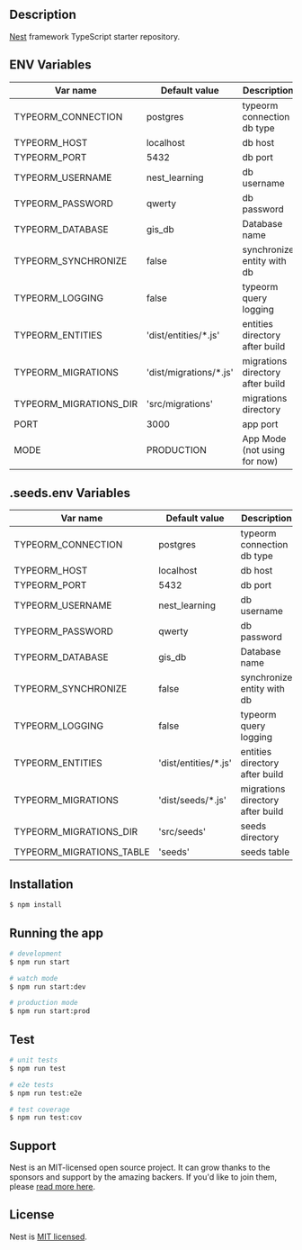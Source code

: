 
## Description

[Nest](https://github.com/nestjs/nest) framework TypeScript starter repository.

## ENV Variables

|Var name     | Default value | Description           |
|---------------------------|---------------|-----------------------|
| TYPEORM_CONNECTION        | postgres      | typeorm connection db type      |
| TYPEORM_HOST              | localhost     | db host      |
| TYPEORM_PORT              | 5432          | db port      |
| TYPEORM_USERNAME          | nest_learning | db username  | 
| TYPEORM_PASSWORD          | qwerty        | db password  |
| TYPEORM_DATABASE          | gis_db        | Database name         |
| TYPEORM_SYNCHRONIZE       | false         | synchronize entity with db      |
| TYPEORM_LOGGING           | false         | typeorm query logging      |
| TYPEORM_ENTITIES          |  'dist/entities/*.js' | entities directory after build     |
| TYPEORM_MIGRATIONS        |  'dist/migrations/*.js' | migrations directory after build   |
| TYPEORM_MIGRATIONS_DIR    |  'src/migrations' | migrations directory    |
| PORT                      | 3000          |  app port             |
| MODE                      | PRODUCTION    | App Mode (not using for now) |

## .seeds.env Variables

|Var name     | Default value | Description           |
|---------------------------|---------------|-----------------------|
| TYPEORM_CONNECTION        | postgres      | typeorm connection db type      |
| TYPEORM_HOST              | localhost     | db host      |
| TYPEORM_PORT              | 5432          | db port      |
| TYPEORM_USERNAME          | nest_learning | db username  | 
| TYPEORM_PASSWORD          | qwerty        | db password  |
| TYPEORM_DATABASE          | gis_db        | Database name         |
| TYPEORM_SYNCHRONIZE       | false         | synchronize entity with db      |
| TYPEORM_LOGGING           | false         | typeorm query logging      |
| TYPEORM_ENTITIES          |  'dist/entities/*.js' | entities directory after build     |
| TYPEORM_MIGRATIONS        |  'dist/seeds/*.js' | migrations directory after build   |
| TYPEORM_MIGRATIONS_DIR    |  'src/seeds' | seeds directory    |
| TYPEORM_MIGRATIONS_TABLE  |  'seeds' | seeds table    |

## Installation

```bash
$ npm install
```

## Running the app

```bash
# development
$ npm run start

# watch mode
$ npm run start:dev

# production mode
$ npm run start:prod
```

## Test

```bash
# unit tests
$ npm run test

# e2e tests
$ npm run test:e2e

# test coverage
$ npm run test:cov
```

## Support

Nest is an MIT-licensed open source project. It can grow thanks to the sponsors and support by the amazing backers. If you'd like to join them, please [read more here](https://docs.nestjs.com/support).

## License

Nest is [MIT licensed](LICENSE).
